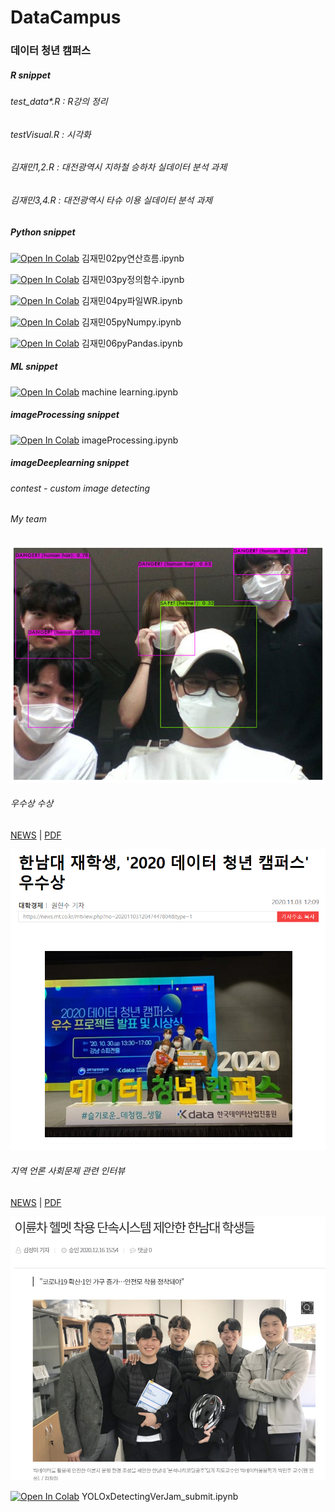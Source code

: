 # DataCampus


### 데이터 청년 캠퍼스 


##### R snippet
###### test_data*.R : R강의 정리

###### testVisual.R : 시각화

###### 김재민1,2.R : 대전광역시 지하철 승하차 실데이터 분석 과제
###### 김재민3,4.R : 대전광역시 타슈 이용 실데이터 분석 과제


##### Python snippet
[![Open In Colab](https://colab.research.google.com/assets/colab-badge.svg)](https://colab.research.google.com/github/cyberjam/DataCampus/blob/master/김재민02py연산흐름.ipynb) 김재민02py연산흐름.ipynb 

[![Open In Colab](https://colab.research.google.com/assets/colab-badge.svg)](https://colab.research.google.com/github/cyberjam/DataCampus/blob/master/김재민03py정의함수.ipynb) 김재민03py정의함수.ipynb 


[![Open In Colab](https://colab.research.google.com/assets/colab-badge.svg)](https://colab.research.google.com/github/cyberjam/DataCampus/blob/master/김재민04py파일WR.ipynb) 김재민04py파일WR.ipynb 


[![Open In Colab](https://colab.research.google.com/assets/colab-badge.svg)](https://colab.research.google.com/github/cyberjam/DataCampus/blob/master/김재민05pyNumpy.ipynb) 김재민05pyNumpy.ipynb 


[![Open In Colab](https://colab.research.google.com/assets/colab-badge.svg)](https://colab.research.google.com/github/cyberjam/DataCampus/blob/master/김재민06pyPandas.ipynb) 김재민06pyPandas.ipynb 



##### ML snippet 

[![Open In Colab](https://colab.research.google.com/assets/colab-badge.svg)](https://colab.research.google.com/github/cyberjam/DataCampus/blob/master/machine%20learning.ipynb) machine learning.ipynb 


##### imageProcessing snippet 

[![Open In Colab](https://colab.research.google.com/assets/colab-badge.svg)](https://colab.research.google.com/github/cyberjam/DataCampus/blob/master/imageProcessing.ipynb) imageProcessing.ipynb 


##### imageDeeplearning snippet
###### contest - custom image detecting

###### My team

<img src="https://github.com/cyberjam/DataCampus/blob/master/yolous.png?raw=true" width="700" height="auto"> 




###### 우수상 수상 

[NEWS](https://news.mt.co.kr/mtview.php?no=2020110312047447804) | [PDF](https://github.com/cyberjam/DataCampus/blob/master/article_contest.pdf) 

<a href="https://news.mt.co.kr/mtview.php?no=2020110312047447804">
<img src="https://github.com/cyberjam/DataCampus/blob/master/yolous0.png?raw=true" width="700" height="auto"> 
</a>



###### 지역 언론 사회문제 관련 인터뷰 

[NEWS](http://www.jbnews.com/news/articleView.html?idxno=1318914) | [PDF](https://github.com/cyberjam/DataCampus/blob/master/article_interview.pdf) 

<a href="http://www.jbnews.com/news/articleView.html?idxno=1318914">
<img src="https://github.com/cyberjam/DataCampus/blob/master/yolous2.png?raw=true" width="700" height="auto"> 
</a>

[![Open In Colab](https://colab.research.google.com/assets/colab-badge.svg)](https://colab.research.google.com/github/cyberjam/darknet_submit/blob/master/YOLOxDetectingVerJam_submit.ipynb) YOLOxDetectingVerJam_submit.ipynb
